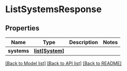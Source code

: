 # ListSystemsResponse

## Properties
Name | Type | Description | Notes
------------ | ------------- | ------------- | -------------
**systems** | [**list[System]**](System.md) |  | 

[[Back to Model list]](../README.md#documentation-for-models) [[Back to API list]](../README.md#documentation-for-api-endpoints) [[Back to README]](../README.md)

